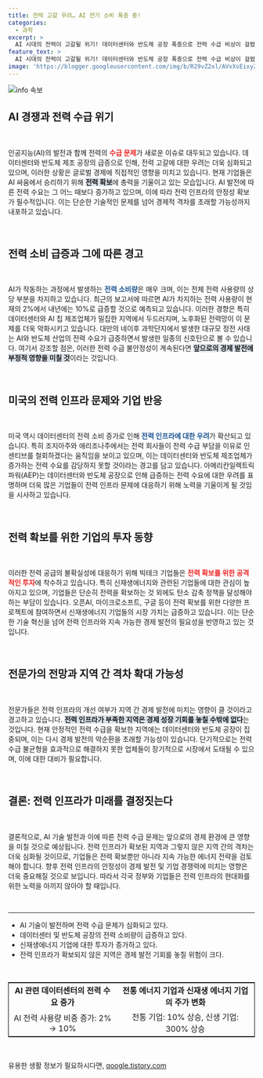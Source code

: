 ```yaml
---
title: 전력 고갈 우려… AI 전기 소비 폭증 중!
categories:
  - 과학
excerpt: >
  AI 시대의 전력이 고갈될 위기! 데이터센터와 반도체 공장 폭증으로 전력 수급 비상이 걸렸습니다. 대만과 미국에서의 정전 사태가 경고 신호로 작용하며, 전력 확보는 AI 경쟁의 핵심이 되고 있습니다. 새로운 에너지 기업 투자와 인프라 개선의 필요성이 높아지는 지금, 경제 격차가 심화될 가능성도 우려됩니다.
feature_text: >
  AI 시대의 전력이 고갈될 위기! 데이터센터와 반도체 공장 폭증으로 전력 수급 비상이 걸렸습니다. 대만과 미국에서의 정전 사태가 경고 신호로 작용하며, 전력 확보는 AI 경쟁의 핵심이 되고 있습니다. 새로운 에너지 기업 투자와 인프라 개선의 필요성이 높아지는 지금, 경제 격차가 심화될 가능성도 우려됩니다.
image: 'https://blogger.googleusercontent.com/img/b/R29vZ2xl/AVvXsEixyZcFfHzMRdzZMjFBmAUKJYCLCGyLL1o632UiGVXcaFdKo_bkvkuCioo0uUKlGfBVcT3P84aROyZIXSBEx3Aw5nCQ3pTgDom1WDC4m8eifvWiAmWEEVb4x6G_l8C0QH225ldMjyaFvpxGEBGNO37VmDTDMHGhJPq73UglMfDca1-0aw/s1600/blogspot.png'
---
```


<p><img src="https://blogger.googleusercontent.com/img/b/R29vZ2xl/AVvXsEixyZcFfHzMRdzZMjFBmAUKJYCLCGyLL1o632UiGVXcaFdKo_bkvkuCioo0uUKlGfBVcT3P84aROyZIXSBEx3Aw5nCQ3pTgDom1WDC4m8eifvWiAmWEEVb4x6G_l8C0QH225ldMjyaFvpxGEBGNO37VmDTDMHGhJPq73UglMfDca1-0aw/s1600/blogspot.png" alt="info 속보" /></p>

<h2 data-ke-size="size26">AI 경쟁과 전력 수급 위기</h2>

<p data-ke-size="size16">&nbsp;</p>

<p>인공지능(AI)의 발전과 함께 전력의 <b><span style="color: #ee2323;">수급 문제</span></b>가 새로운 이슈로 대두되고 있습니다. 데이터센터와 반도체 제조 공장의 급증으로 인해, 전력 고갈에 대한 우려는 더욱 심화되고 있으며, 이러한 상황은 글로벌 경제에 직접적인 영향을 미치고 있습니다. 현재 기업들은 AI 싸움에서 승리하기 위해 <b><span style="background-color: #21538527;">전력 확보</span></b>에 총력을 기울이고 있는 모습입니다. AI 발전에 따른 전력 수요는 그 어느 때보다 증가하고 있으며, 이에 따라 전력 인프라의 안정성 확보가 필수적입니다. 이는 단순한 기술적인 문제를 넘어 경제적 격차를 초래할 가능성까지 내포하고 있습니다.</p>

<p data-ke-size="size16">&nbsp;</p>

<h2 data-ke-size="size26">전력 소비 급증과 그에 따른 경고</h2>

<p data-ke-size="size16">&nbsp;</p>

<p>AI가 작동하는 과정에서 발생하는 <b><span style="color: #1a5490;">전력 소비량</span></b>은 매우 크며, 이는 전체 전력 사용량의 상당 부분을 차지하고 있습니다. 최근의 보고서에 따르면 AI가 차지하는 전력 사용량이 현재의 2%에서 내년에는 10%로 급증할 것으로 예측되고 있습니다. 이러한 경향은 특히 데이터센터와 AI 칩 제조업체가 밀집한 지역에서 두드러지며, 노후화된 전력망이 이 문제를 더욱 악화시키고 있습니다. 대만의 네이후 과학단지에서 발생한 대규모 정전 사태는 AI와 반도체 산업의 전력 수요가 급증하면서 발생한 일종의 신호탄으로 볼 수 있습니다. 여기서 강조할 점은, 이러한 전력 수급 불안정성이 계속된다면 <b><span style="background-color: #21538527;">앞으로의 경제 발전에 부정적 영향을 미칠 것</span></b>이라는 것입니다.</p>

<p data-ke-size="size16">&nbsp;</p>

<h2 data-ke-size="size26">미국의 전력 인프라 문제와 기업 반응</h2>

<p data-ke-size="size16">&nbsp;</p>

<p>미국 역시 데이터센터의 전력 소비 증가로 인해 <b><span style="color: #1a5490;">전력 인프라에 대한 우려</span></b>가 확산되고 있습니다. 특히 조지아주와 애리조나주에서는 전력 회사들이 전력 수급 부담을 이유로 인센티브를 철회하겠다는 움직임을 보이고 있으며, 이는 데이터센터와 반도체 제조업체가 증가하는 전력 수요를 감당하지 못할 것이라는 경고를 담고 있습니다. 아메리칸일렉트릭파워(AEP)는 데이터센터와 반도체 공장으로 인해 급증하는 전력 수요에 대한 우려를 표명하며 더욱 많은 기업들이 전력 인프라 문제에 대응하기 위해 노력을 기울이게 될 것임을 시사하고 있습니다.</p>

<p data-ke-size="size16">&nbsp;</p>

<h2 data-ke-size="size26">전력 확보를 위한 기업의 투자 동향</h2>

<p data-ke-size="size16">&nbsp;</p>

<p>이러한 전력 공급의 불확실성에 대응하기 위해 빅테크 기업들은 <b><span style="color: #ee2323;">전력 확보를 위한 공격적인 투자</span></b>에 착수하고 있습니다. 특히 신재생에너지와 관련된 기업들에 대한 관심이 높아지고 있으며, 기업들은 단순히 전력을 확보하는 것 외에도 탄소 감축 정책을 달성해야 하는 부담이 있습니다. 오픈AI, 마이크로소프트, 구글 등이 전력 확보를 위한 다양한 프로젝트에 참여하면서 신재생에너지 기업들의 시장 가치는 급증하고 있습니다. 이는 단순한 기술 혁신을 넘어 전력 인프라와 지속 가능한 경제 발전의 필요성을 반영하고 있는 것입니다.</p>

<p data-ke-size="size16">&nbsp;</p>

<h2 data-ke-size="size26">전문가의 전망과 지역 간 격차 확대 가능성</h2>

<p data-ke-size="size16">&nbsp;</p>

<p>전문가들은 전력 인프라의 개선 여부가 지역 간 경제 발전에 미치는 영향이 클 것이라고 경고하고 있습니다. <b><span style="background-color: #21538527;">전력 인프라가 부족한 지역은 경제 성장 기회를 놓칠 수밖에 없다</span></b>는 것입니다. 현재 안정적인 전력 수급을 확보한 지역에는 데이터센터와 반도체 공장이 집중되며, 이는 다시 경제 발전의 악순환을 초래할 가능성이 있습니다. 단기적으로는 전력 수급 불균형을 효과적으로 해결하지 못한 업체들이 장기적으로 시장에서 도태될 수 있으며, 이에 대한 대비가 필요합니다.</p>

<p data-ke-size="size16">&nbsp;</p>

<h2 data-ke-size="size26">결론: 전력 인프라가 미래를 결정짓는다</h2>

<p data-ke-size="size16">&nbsp;</p>

<p>결론적으로, AI 기술 발전과 이에 따른 전력 수급 문제는 앞으로의 경제 환경에 큰 영향을 미칠 것으로 예상됩니다. 전력 인프라가 확보된 지역과 그렇지 않은 지역 간의 격차는 더욱 심화될 것이므로, 기업들은 전력 확보뿐만 아니라 지속 가능한 에너지 전략을 검토해야 합니다. 향후 전력 인프라의 안정성이 경제 발전 및 기업 경쟁력에 미치는 영향은 더욱 중요해질 것으로 보입니다. 따라서 각국 정부와 기업들은 전력 인프라의 현대화를 위한 노력을 아끼지 않아야 할 때입니다. </p>

<p data-ke-size="size16">&nbsp;</p>

<hr />

<ul>
  <li>AI 기술이 발전하며 전력 수급 문제가 심화되고 있다.</li>
  <li>데이터센터 및 반도체 공장의 전력 소비량이 급증하고 있다.</li>
  <li>신재생에너지 기업에 대한 투자가 증가하고 있다.</li>
  <li>전력 인프라가 확보되지 않은 지역은 경제 발전 기회를 놓칠 위험이 크다.</li>
</ul>

<p data-ke-size="size16">&nbsp;</p>

<table style="width: 100%; border: 1px solid black;">
  <tr>
    <td style="text-align: center; height: 17px;"><b>AI 관련 데이터센터의 전력 수요 증가</b></td>
    <td style="text-align: center; height: 17px;"><b>전통 에너지 기업과 신재생 에너지 기업의 주가 변화</b></td>
  </tr>
  <tr>
    <td style="text-align: center; height: 17px;">AI 전력 사용량 비중 증가: 2% → 10%</td>
    <td style="text-align: center; height: 17px;">전통 기업: 10% 상승, 신생 기업: 300% 상승</td>
  </tr>
</table>

<p data-ke-size="size16">&nbsp;</p>
유용한 생활 정보가 필요하시다면, <a href="https://qoogle.tistory.com" rel="dofollow">qoogle.tistory.com</a>


